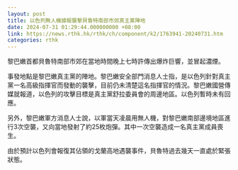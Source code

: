 ```yaml
---
layout: post
title: 以色列無人機據報襲擊貝魯特南部市郊真主黨陣地
date: 2024-07-31 01:29:44.000000000 +08:00
link: https://news.rthk.hk/rthk/ch/component/k2/1763941-20240731.htm
categories: rthk
---
```


黎巴嫩首都貝魯特南部市郊在當地時間晚上七時許傳出爆炸巨響，並冒起濃煙。

事發地點是黎巴嫩真主黨的陣地。黎巴嫩安全部門消息人士指，是以色列針對真主黨一名高級指揮官而發動的襲擊，目前仍未清楚這名指揮官的情況。黎巴嫩國營傳媒就報道，以色列的攻擊目標是真主黨舒拉委員會的周邊地區。以色列暫時未有回應。

另外，黎巴嫩軍方消息人士說，以軍當天凌晨用無人機，對黎巴嫩南部邊境地區進行3次空襲，又向當地發射了約25枚炮彈。其中一次空襲造成一名真主黨成員喪生。

由於預計以色列會報復其佔領的戈蘭高地遇襲事件，貝魯特過去幾天一直處於緊張狀態。
